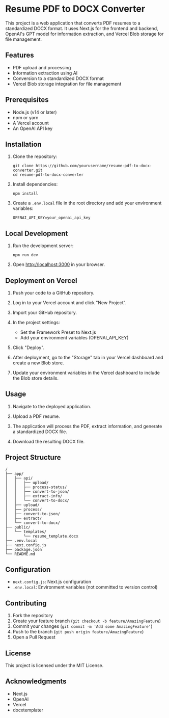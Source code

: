 # Resume PDF to DOCX Converter

This project is a web application that converts PDF resumes to a standardized DOCX format. It uses Next.js for the frontend and backend, OpenAI's GPT model for information extraction, and Vercel Blob storage for file management.

## Features

- PDF upload and processing
- Information extraction using AI
- Conversion to a standardized DOCX format
- Vercel Blob storage integration for file management

## Prerequisites

- Node.js (v14 or later)
- npm or yarn
- A Vercel account
- An OpenAI API key

## Installation

1. Clone the repository:
   ```
   git clone https://github.com/yourusername/resume-pdf-to-docx-converter.git
   cd resume-pdf-to-docx-converter
   ```

2. Install dependencies:
   ```
   npm install
   ```

3. Create a `.env.local` file in the root directory and add your environment variables:
   ```
   OPENAI_API_KEY=your_openai_api_key
   ```

## Local Development

1. Run the development server:
   ```
   npm run dev
   ```

2. Open [http://localhost:3000](http://localhost:3000) in your browser.

## Deployment on Vercel

1. Push your code to a GitHub repository.

2. Log in to your Vercel account and click "New Project".

3. Import your GitHub repository.

4. In the project settings:
   - Set the Framework Preset to Next.js
   - Add your environment variables (OPENAI_API_KEY)

5. Click "Deploy".

6. After deployment, go to the "Storage" tab in your Vercel dashboard and create a new Blob store.

7. Update your environment variables in the Vercel dashboard to include the Blob store details.

## Usage

1. Navigate to the deployed application.

2. Upload a PDF resume.

3. The application will process the PDF, extract information, and generate a standardized DOCX file.

4. Download the resulting DOCX file.

## Project Structure

```
/
├── app/
│   ├── api/
│   │   ├── upload/
│   │   ├── process-status/
│   │   ├── convert-to-json/
│   │   ├── extract-info/
│   │   └── convert-to-docx/
│   ├── upload/
│   ├── process/
│   ├── convert-to-json/
│   ├── extract/
│   └── convert-to-docx/
├── public/
│   └── templates/
│       └── resume_template.docx
├── .env.local
├── next.config.js
├── package.json
└── README.md
```

## Configuration

- `next.config.js`: Next.js configuration
- `.env.local`: Environment variables (not committed to version control)

## Contributing

1. Fork the repository
2. Create your feature branch (`git checkout -b feature/AmazingFeature`)
3. Commit your changes (`git commit -m 'Add some AmazingFeature'`)
4. Push to the branch (`git push origin feature/AmazingFeature`)
5. Open a Pull Request

## License

This project is licensed under the MIT License.

## Acknowledgments

- Next.js
- OpenAI
- Vercel
- docxtemplater